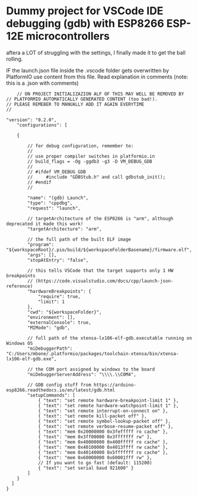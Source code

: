 # Dummy project for VSCode IDE debugging (gdb) with ESP8266 ESP-12E microcontrollers
aftera a LOT of struggling with the settings, I finally made it to get the ball rolling.

IF the launch.json file inside the .vscode folder gets overwritten by PlatformIO use content 
from this file. Read explanation in comments (note: this is a .json with comments)

    	// ON PROJECT INITIALIZAZION ALF OF THIS MAY WELL BE REMOVED BY
	// PLATFORMIO AUTOMATICALLY GENERATED CONTENT (too bad!).
	// PLEASE REMEBER TO MANUALLY ADD IT AGAIN EVERYTIME
	//
	
	"version": "0.2.0",
    	"configurations": [

        {

            // for debug configuration, remember to:
            //
            // use proper compiler switches in platformio.in
            // build_flags = -Og -ggdb3 -g3 -D VM_DEBUG_GDB
            //
            // #ifdef VM_DEBUG_GDB
            //     #include "GDBStub.h" and call gdbstub_init();
            // #endif
            //

            "name": "(gdb) Launch",
            "type": "cppdbg",
            "request": "launch",
            
            // targetArchitecture of the ESP8266 is "arm", although deprecated it made this work!
            "targetArchitecture": "arm",
            
            // the full path of the built ELF image
            "program": "${workspaceRoot}/.pio/build/${workspaceFolderBasename}/firmware.elf",
            "args": [],
            "stopAtEntry": "false",
            
            // this tells VSCode that the target supports only 1 HW breakpoints
            // (https://code.visualstudio.com/docs/cpp/launch-json-reference)
            "hardwareBreakpoints": {
                "require": true,
                "limit": 1
            },
            "cwd": "${workspaceFolder}",
            "environment": [],
            "externalConsole": true,
            "MIMode": "gdb",
            
            // full path of the xtensa-lx106-elf-gdb.executable running on Windows OS
            "miDebuggerPath": "C:/Users/mbone/.platformio/packages/toolchain-xtensa/bin/xtensa-lx106-elf-gdb.exe",
            
            // the COM port assigned by windows to the board
            "miDebuggerServerAddress": "\\\\.\\COM4",
            
            // GDB config stuff from https://arduino-esp8266.readthedocs.io/en/latest/gdb.html
            "setupCommands": [
                { "text": "set remote hardware-breakpoint-limit 1" },
                { "text": "set remote hardware-watchpoint-limit 1" },
                { "text": "set remote interrupt-on-connect on" },
                { "text": "set remote kill-packet off" },
                { "text": "set remote symbol-lookup-packet off" },
                { "text": "set remote verbose-resume-packet off" },
                { "text": "mem 0x20000000 0x3fefffff ro cache" },
                { "text": "mem 0x3ff00000 0x3fffffff rw" },
                { "text": "mem 0x40000000 0x400fffff ro cache" },
                { "text": "mem 0x40100000 0x4013ffff rw cache" },
                { "text": "mem 0x40140000 0x5fffffff ro cache" },
                { "text": "mem 0x60000000 0x60001fff rw" },
                // If you want to go fast (default: 115200)
                { "text": "set serial baud 921600" }
            ]
        }
      ]
    }
